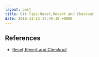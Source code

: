 ```yaml
---
layout: post
title: Git Tips:Reset,Revert and Checkout
date: 2016-11-22 17:49:19 +0800
---
```


## References

- [Reset,Revert and Checkout](https://www.atlassian.com/git/tutorials/resetting-checking-out-and-reverting/)